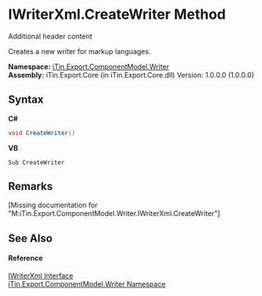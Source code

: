 # IWriterXml.CreateWriter Method 
Additional header content 

Creates a new writer for markup languages.

**Namespace:**&nbsp;<a href="N_iTin_Export_ComponentModel_Writer">iTin.Export.ComponentModel.Writer</a><br />**Assembly:**&nbsp;iTin.Export.Core (in iTin.Export.Core.dll) Version: 1.0.0.0 (1.0.0.0)

## Syntax

**C#**<br />
``` C#
void CreateWriter()
```

**VB**<br />
``` VB
Sub CreateWriter
```


## Remarks
\[Missing <remarks> documentation for "M:iTin.Export.ComponentModel.Writer.IWriterXml.CreateWriter"\]

## See Also


#### Reference
<a href="T_iTin_Export_ComponentModel_Writer_IWriterXml">IWriterXml Interface</a><br /><a href="N_iTin_Export_ComponentModel_Writer">iTin.Export.ComponentModel.Writer Namespace</a><br />